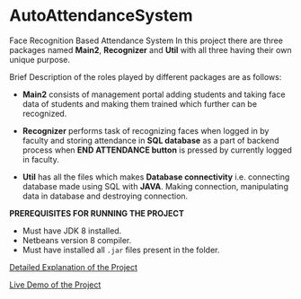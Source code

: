 # AutoAttendanceSystem
Face Recognition Based Attendance System
In this project there are three packages named **Main2**, **Recognizer** and **Util** with all three having their own unique purpose.

Brief Description of the roles played by different packages are as follows:

- **Main2** consists of management portal adding students and taking face data of students and making them trained which further
  can be recognized.
  
- **Recognizer** performs task of recognizing faces when logged in by faculty and storing attendance in **SQL database** as a part of backend process when **END ATTENDANCE button** is pressed by currently logged in faculty.

- **Util** has all the files which makes **Database connectivity** i.e. connecting database made using SQL with **JAVA**. Making
   connection, manipulating data in database and destroying connection.

**PREREQUISITES FOR RUNNING THE PROJECT**
- Must have JDK 8 installed.
- Netbeans version 8 compiler.
- Must have installed all `.jar` files present in the folder.
  
[Detailed Explanation of the Project](https://docs.google.com/presentation/d/1bjAgK_b3OPuic6cmXguhMEoeaUDJ_UgVSiEDQWPzoWA/edit?usp=sharing)

[Live Demo of the Project](https://www.youtube.com/watch?v=DJl4Gl_9kTM&t=9s/)


